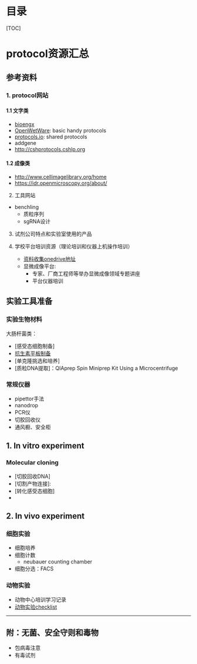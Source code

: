 
# 目录
[TOC]

# protocol资源汇总

## 参考资料
### 1.  protocol网站

#### 1.1 文字类
 - [bioengx](http://www.bioengx.com/category/technical-channels//)
 - [OpenWetWare](https://openwetware.org/wiki/Main_Page): basic handy protocols
 - [protocols.io](https://www.protocols.io/): shared protocols
 - addgene
 - http://cshprotocols.cshlp.org


#### 1.2 成像类
 - http://www.cellimagelibrary.org/home
 - https://idr.openmicroscopy.org/about/


2. 工具网站
 - benchling
     + 质粒序列
     + sgRNA设计


3. 试剂公司特点和实验室使用的产品


 4. 学校平台培训资源（理论培训和仪器上机操作培训）
     - [资料收集onedrive地址](https://westlakeu.sharepoint.com/:f:/r/sites/XuLab/Shared%20Documents/%E5%9F%B9%E8%AE%AD%E5%92%8C%E8%B5%84%E6%96%99?csf=1&e=5HAzDD)
     - 显微成像平台:
        + 专家、厂商工程师等举办显微成像领域专题讲座
        + 平台仪器培训

## 实验工具准备

### 实验生物材料
大肠杆菌类：
 - [感受态细胞制备]
 - [抗生素平板制备](https://www.evernote.com/l/Ag4uQBzn5_BDlre3pZPlHBwgu77YjRD53yI/)
 - [单克隆挑选和培养]
 - [质粒DNA提取]：QIAprep Spin Miniprep Kit Using a Microcentrifuge


### 常规仪器
 - pipettor手法
 - nanodrop
 - PCR仪
 - 切胶回收仪
 - 通风橱、安全柜



## 1. In vitro experiment
### Molecular cloning

 - [切胶回收DNA]
 - [切割产物连接]:
 - [转化感受态细胞]
  -



## 2. In vivo experiment

### 细胞实验
 - 细胞培养
 - 细胞计数
     - neubauer counting chamber
 - 细胞分选：FACS




### 动物实验
 - 动物中心培训学习记录
 - [动物实验checklist](https://github.com/hwoihann/bioinfo-basics/blob/master/expreiment/in-vivo/%E5%B0%8F%E9%BC%A0%E5%AE%9E%E9%AA%8C%E6%B8%85%E5%8D%95.md)





---


## 附：无菌、安全守则和毒物
 - 包病毒注意
 - 有毒试剂
